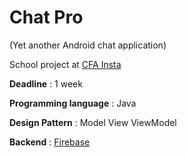 # Chat Pro 

(Yet another Android chat application)

School project at [CFA Insta](https://www.cfa-insta.fr/)


**Deadline** : 1 week

**Programming language** : Java

**Design Pattern** : Model View ViewModel

**Backend** : [Firebase](https://firebase.google.com)
